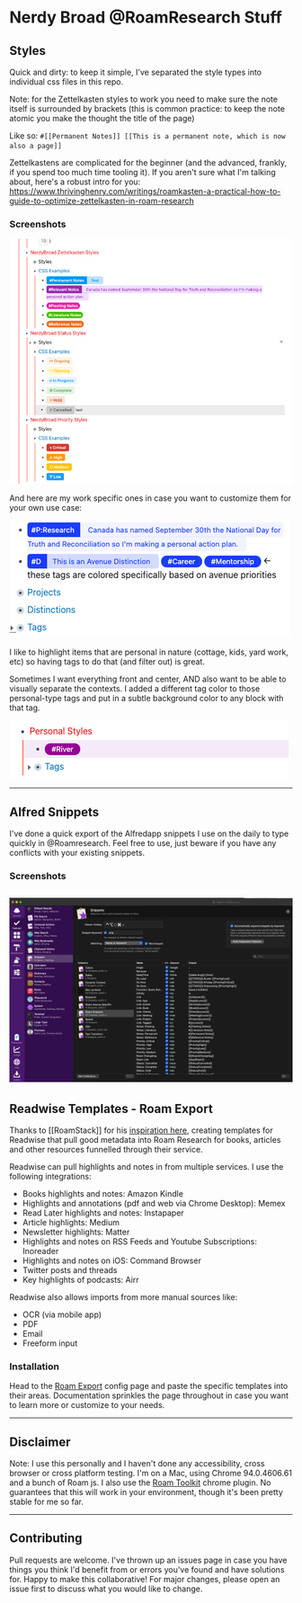 # Nerdy Broad @RoamResearch Stuff

## Styles

Quick and dirty: to keep it simple, I've separated the style types into individual css files in this repo.

Note: for the Zettelkasten styles to work you need to make sure the note itself is surrounded by brackets (this is common practice: to keep the note atomic you make the thought the title of the page)

Like so:
`#[[Permanent Notes]] [[This is a permanent note, which is now also a page]]`

Zettelkastens are complicated for the beginner (and the advanced, frankly, if you spend too much time tooling it). If you aren't sure what I'm talking about, here's a robust intro for you: https://www.thrivinghenry.com/writings/roamkasten-a-practical-how-to-guide-to-optimize-zettelkasten-in-roam-research

### Screenshots
![screenshot](https://github.com/lisaross/roamstuff/blob/master/img/customstyles.png?raw=true)

And here are my work specific ones in case you want to customize them for your own use case:

![screenshot](https://github.com/lisaross/roamstuff/blob/master/img/workspecific.png?raw=true)

I like to highlight items that are personal in nature (cottage, kids, yard work, etc) so having tags to do that (and filter out) is great.

Sometimes I want everything front and center, AND also want to be able to visually separate the contexts. I added a different tag color to those personal-type tags and put in a subtle background color to any block with that tag.

![screenshot](https://github.com/lisaross/roamstuff/blob/master/img/personal.png?raw=true)

---
## Alfred Snippets

I've done a quick export of the Alfredapp snippets I use on the daily to type quickly in @Roamresearch. Feel free to use, just beware if you have any conflicts with your existing snippets.

### Screenshots
![screenshot](https://github.com/lisaross/roamstuff/blob/master/img/alfredsnippets.png?raw=true)
---

## Readwise Templates - Roam Export

Thanks to [[RoamStack]] for his [inspiration here](https://roamstack.com/feed-roam-using-readwise/), creating templates for Readwise that pull good metadata into Roam Research for books, articles and other resources funnelled through their service.

Readwise can pull highlights and notes in from multiple services. I use the following integrations:
- Books highlights and notes: Amazon Kindle
- Highlights and annotations (pdf and web via Chrome Desktop): Memex
- Read Later highlights and notes: Instapaper
- Article highlights: Medium
- Newsletter highlights: Matter
- Highlights and notes on RSS Feeds and Youtube Subscriptions: Inoreader
- Highlights and notes on iOS: Command Browser
- Twitter posts and threads
- Key highlights of podcasts: Airr

Readwise also allows imports from more manual sources like:
- OCR (via mobile app)
- PDF
- Email
- Freeform input

### Installation

Head to the [Roam Export](https://readwise.io/export/roam/preferences) config page and paste the specific templates into their areas. Documentation sprinkles the page throughout in case you want to learn more or customize to your needs.

---

## Disclaimer

Note: I use this personally and I haven't done any accessibility, cross browser or cross platform testing. I'm on a Mac, using Chrome 94.0.4606.61 and a bunch of Roam js. I also use the [Roam Toolkit](https://chrome.google.com/webstore/detail/roam-toolkit/ebckolanhdjilblnkcgcgifaikppnhba) chrome plugin. No guarantees that this will work in your environment, though it's been pretty stable for me so far.

---

## Contributing

Pull requests are welcome. I've thrown up an issues page in case you have things you think I'd benefit from or errors you've found and have solutions for. Happy to make this collaborative! For major changes, please open an issue first to discuss what you would like to change.
